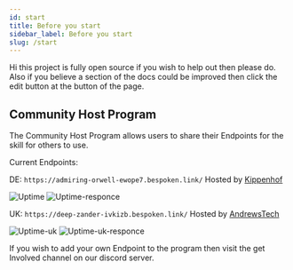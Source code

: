 ```yaml
---
id: start
title: Before you start
sidebar_label: Before you start
slug: /start
---
```


Hi this project is fully open source if you wish to help out then please do.
Also if you believe a section of the docs could be improved then click the edit button at the button of the page.

## Community Host Program

The Community Host Program allows users to share their Endpoints for the skill for others to use.

Current Endpoints:

DE: ``` https://admiring-orwell-ewope7.bespoken.link/ ``` Hosted by [Kippenhof](https://github.com/Kippenhof)

![Uptime](https://img.shields.io/endpoint?url=https://raw.githubusercontent.com/unofficial-skills/alpha-video-community-host-status/master/api/de-germany/uptime.json)
![Uptime-responce](https://img.shields.io/endpoint?url=https://raw.githubusercontent.com/unofficial-skills/alpha-video-community-host-status/master/api/de-germany/response-time-day.json)

UK: ``` https://deep-zander-ivkizb.bespoken.link/ ``` Hosted by [AndrewsTech](https://github.com/andrewstech)

![Uptime-uk](https://img.shields.io/endpoint?url=https://raw.githubusercontent.com/unofficial-skills/alpha-video-community-host-status/master/api/uk-england/uptime.json)
![Uptime-uk-responce](https://img.shields.io/endpoint?url=https://raw.githubusercontent.com/unofficial-skills/alpha-video-community-host-status/master/api/uk-england/response-time-day.json)


If you wish to add your own Endpoint to the program then visit the get Involved channel on our discord server.


